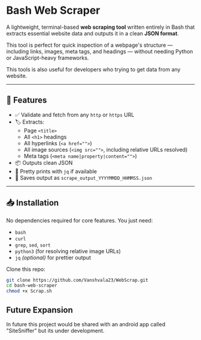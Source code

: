 # Bash Web Scraper

A lightweight, terminal-based **web scraping tool** written entirely in Bash that extracts essential website data and outputs it in a clean **JSON format**.

This tool is perfect for quick inspection of a webpage's structure — including links, images, meta tags, and headings — without needing Python or JavaScript-heavy frameworks.

This tools is also useful for developers who trying to get data from any website.

---

## 🚀 Features

- ✅ Validate and fetch from any `http` or `https` URL
- 🏷️ Extracts:
  - Page `<title>`
  - All `<h1>` headings
  - All hyperlinks (`<a href="">`)
  - All image sources (`<img src="">`, including relative URLs resolved)
  - Meta tags (`<meta name|property|content="">`)
- 📦 Outputs clean JSON
- 💄 Pretty prints with `jq` if available
- 📁 Saves output as `scrape_output_YYYYMMDD_HHMMSS.json`

---

## 📥 Installation

No dependencies required for core features. You just need:

- `bash`
- `curl`
- `grep`, `sed`, `sort`
- `python3` (for resolving relative image URLs)
- `jq` *(optional)* for prettier output

Clone this repo:

```bash
git clone https://github.com/Vanshvala23/WebScrap.git
cd bash-web-scraper
chmod +x Scrap.sh
```
## Future Expansion
In future this project would be shared with an android app called "SiteSniffer" but its under development.

